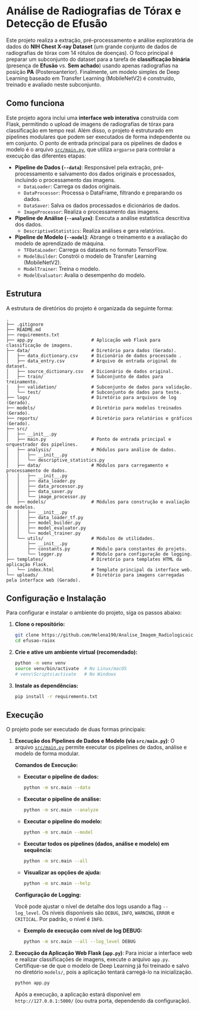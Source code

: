 # Análise de Radiografias de Tórax e Detecção de Efusão

Este projeto realiza a extração, pré-processamento e análise exploratória de dados do **NIH Chest X-ray Dataset** (um grande conjunto de dados de radiografias de tórax com 14 rótulos de doenças). O foco principal é preparar um subconjunto do dataset para a tarefa de **classificação binária** (presença de **Efusão** vs. **Sem achado**) usando apenas radiografias na posição **PA** (Posteroanterior). Finalmente, um modelo simples de Deep Learning baseado em Transfer Learning (MobileNetV2) é construído, treinado e avaliado neste subconjunto.

## Como funciona

Este projeto agora inclui uma **interface web interativa** construída com Flask, permitindo o upload de imagens de radiografias de tórax para classificação em tempo real. Além disso, o projeto é estruturado em pipelines modulares que podem ser executados de forma independente ou em conjunto. O ponto de entrada principal para os pipelines de dados e modelo é o arquivo [`src/main.py`](src/main.py), que utiliza `argparse` para controlar a execução das diferentes etapas:

*   **Pipeline de Dados (`--data`)**: Responsável pela extração, pré-processamento e salvamento dos dados originais e processados, incluindo o processamento das imagens.
    *   `DataLoader`: Carrega os dados originais.
    *   `DataProcessor`: Processa o DataFrame, filtrando e preparando os dados.
    *   `DataSaver`: Salva os dados processados e dicionários de dados.
    *   `ImageProcessor`: Realiza o processamento das imagens.
*   **Pipeline de Análise (`--analyze`)**: Executa a análise estatística descritiva dos dados.
    *   `DescriptiveStatistics`: Realiza análises e gera relatórios.
*   **Pipeline de Modelo (`--model`)**: Abrange o treinamento e a avaliação do modelo de aprendizado de máquina.
    *   `TFDataLoader`: Carrega os datasets no formato TensorFlow.
    *   `ModelBuilder`: Constrói o modelo de Transfer Learning (MobileNetV2).
    *   `ModelTrainer`: Treina o modelo.
    *   `ModelEvaluator`: Avalia o desempenho do modelo.

## Estrutura

A estrutura de diretórios do projeto é organizada da seguinte forma:

```
.
├── .gitignore
├── README.md
├── requirements.txt
├── app.py                      # Aplicação web Flask para classificação de imagens.
├── data/                       # Diretório para dados (Gerado).
│   ├── data_dictionary.csv     # Dicionário de dados processado .
│   ├── data_entry.csv          # Arquivo de entrada original do dataset.
│   ├── source_dictionary.csv   # Dicionário de dados original.
│   ├── train/                  # Subconjunto de dados para treinamento.
│   ├── validation/             # Subconjunto de dados para validação.
│   └── test/                   # Subconjunto de dados para teste.
├── logs/                       # Diretório para arquivos de log (Gerado).
├── models/                     # Diretório para modelos treinados (Gerado).
├── reports/                    # Diretório para relatórios e gráficos (Gerado).
├── src/
│   ├── __init__.py
│   ├── main.py                 # Ponto de entrada principal e orquestrador dos pipelines.
│   ├── analysis/               # Módulos para análise de dados.
│   │   ├── __init__.py
│   │   └── descriptive_statistics.py
│   ├── data/                   # Módulos para carregamento e processamento de dados.
│   │   ├── __init__.py
│   │   ├── data_loader.py
│   │   ├── data_processor.py
│   │   ├── data_saver.py
│   │   └── image_processor.py
│   ├── models/                 # Módulos para construção e avaliação de modelos.
│   │   ├── __init__.py
│   │   ├── data_loader_tf.py
│   │   ├── model_builder.py
│   │   ├── model_evaluator.py
│   │   └── model_trainer.py
│   └── utils/                  # Módulos de utilidades.
│       ├── __init__.py
│       ├── constants.py        # Módulo para constantes do projeto.
│       └── logger.py           # Módulo para configuração de logging.
├── templates/                  # Diretório para templates HTML da aplicação Flask.
│   └── index.html              # Template principal da interface web.
└── uploads/                    # Diretório para imagens carregadas pela interface web (Gerado).
```

## Configuração e Instalação

Para configurar e instalar o ambiente do projeto, siga os passos abaixo:

1.  **Clone o repositório:**
    ```bash
    git clone https://github.com/Helena190/Analise_Imagem_Radiologicaica
    cd efusao-raiox
    ```
2.  **Crie e ative um ambiente virtual (recomendado):**
    ```bash
    python -m venv venv
    source venv/bin/activate  # No Linux/macOS
    # venv\Scripts\activate   # No Windows
    ```
3.  **Instale as dependências:**
    ```bash
    pip install -r requirements.txt
    ```

## Execução

O projeto pode ser executado de duas formas principais:

1.  **Execução dos Pipelines de Dados e Modelo (via `src/main.py`)**:
    O arquivo [`src/main.py`](src/main.py) permite executar os pipelines de dados, análise e modelo de forma modular.

    **Comandos de Execução:**

    *   **Executar o pipeline de dados:**
        ```bash
        python -m src.main --data
        ```
    *   **Executar o pipeline de análise:**
        ```bash
        python -m src.main --analyze
        ```
    *   **Executar o pipeline do modelo:**
        ```bash
        python -m src.main --model
        ```
    *   **Executar todos os pipelines (dados, análise e modelo) em sequência:**
        ```bash
        python -m src.main --all
        ```
    *   **Visualizar as opções de ajuda:**
        ```bash
        python -m src.main --help
        ```

    **Configuração de Logging:**

    Você pode ajustar o nível de detalhe dos logs usando a flag `--log_level`. Os níveis disponíveis são `DEBUG`, `INFO`, `WARNING`, `ERROR` e `CRITICAL`. Por padrão, o nível é `INFO`.

    *   **Exemplo de execução com nível de log DEBUG:**
        ```bash
        python -m src.main --all --log_level DEBUG
        ```

2.  **Execução da Aplicação Web Flask (`app.py`)**:
    Para iniciar a interface web e realizar classificações de imagens, execute o arquivo `app.py`. Certifique-se de que o modelo de Deep Learning já foi treinado e salvo no diretório `models/`, pois a aplicação tentará carregá-lo na inicialização.

    ```bash
    python app.py
    ```
    Após a execução, a aplicação estará disponível em `http://127.0.0.1:5000/` (ou outra porta, dependendo da configuração).

